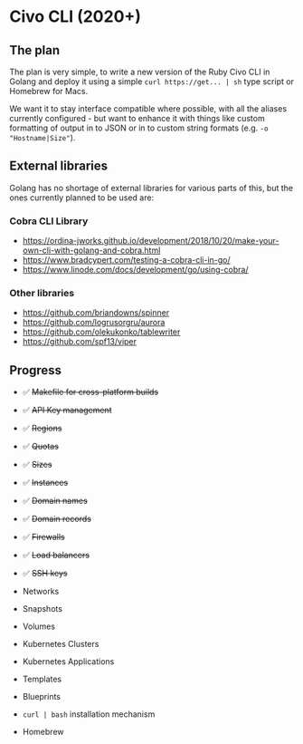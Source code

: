 # Civo CLI (2020+)

## The plan

The plan is very simple, to write a new version of the Ruby Civo CLI in Golang and deploy it using a simple `curl https://get... | sh` type script or Homebrew for Macs.

We want it to stay interface compatible where possible, with all the aliases currently configured - but want to enhance it with things like custom formatting of output in to JSON or in to custom string formats (e.g. `-o "Hostname|Size"`).

## External libraries

Golang has no shortage of external libraries for various parts of this, but the ones currently planned to be used are:

### Cobra CLI Library

* https://ordina-jworks.github.io/development/2018/10/20/make-your-own-cli-with-golang-and-cobra.html
* https://www.bradcypert.com/testing-a-cobra-cli-in-go/
* https://www.linode.com/docs/development/go/using-cobra/

### Other libraries

* https://github.com/briandowns/spinner
* https://github.com/logrusorgru/aurora
* https://github.com/olekukonko/tablewriter
* https://github.com/spf13/viper

## Progress

- ✅ ~~Makefile for cross-platform builds~~
- ✅ ~~API Key management~~
- ✅ ~~Regions~~
- ✅ ~~Quotas~~
- ✅ ~~Sizes~~
- ✅ ~~Instances~~
- ✅ ~~Domain names~~
- ✅ ~~Domain records~~
- ✅ ~~Firewalls~~
- ✅ ~~Load balancers~~
- ✅ ~~SSH keys~~
- Networks
- Snapshots
- Volumes

- Kubernetes Clusters
- Kubernetes Applications



- Templates
- Blueprints
- `curl | bash` installation mechanism
- Homebrew
